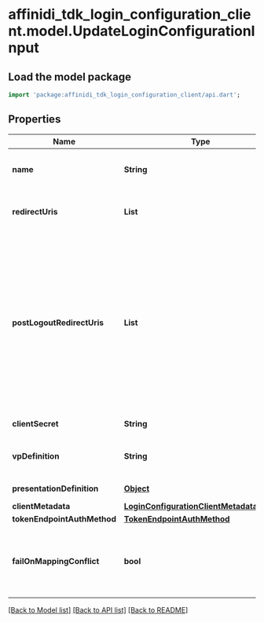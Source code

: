 # affinidi_tdk_login_configuration_client.model.UpdateLoginConfigurationInput

## Load the model package

```dart
import 'package:affinidi_tdk_login_configuration_client/api.dart';
```

## Properties

| Name                        | Type                                                                                  | Description                                                                                                                                                                                                 | Notes                            |
| --------------------------- | ------------------------------------------------------------------------------------- | ----------------------------------------------------------------------------------------------------------------------------------------------------------------------------------------------------------- | -------------------------------- |
| **name**                    | **String**                                                                            | User defined login configuration name                                                                                                                                                                       | [optional]                       |
| **redirectUris**            | **List<String>**                                                                      | OAuth 2.0 Redirect URIs                                                                                                                                                                                     | [optional] [default to const []] |
| **postLogoutRedirectUris**  | **List<String>**                                                                      | Post Logout Redirect URIs, Used to redirect the user's browser to a specified URL after the logout process is complete. Must match the domain, port, scheme of at least one of the registered redirect URIs | [optional] [default to const []] |
| **clientSecret**            | **String**                                                                            | OAuth2 client secret                                                                                                                                                                                        | [optional]                       |
| **vpDefinition**            | **String**                                                                            | VP definition in JSON stringify format                                                                                                                                                                      | [optional]                       |
| **presentationDefinition**  | [**Object**](.md)                                                                     | Presentation Definition                                                                                                                                                                                     | [optional]                       |
| **clientMetadata**          | [**LoginConfigurationClientMetadataInput**](LoginConfigurationClientMetadataInput.md) |                                                                                                                                                                                                             | [optional]                       |
| **tokenEndpointAuthMethod** | [**TokenEndpointAuthMethod**](TokenEndpointAuthMethod.md)                             |                                                                                                                                                                                                             | [optional]                       |
| **failOnMappingConflict**   | **bool**                                                                              | Interrupts login process if duplications of data fields names will be found                                                                                                                                 | [optional]                       |

[[Back to Model list]](../README.md#documentation-for-models) [[Back to API list]](../README.md#documentation-for-api-endpoints) [[Back to README]](../README.md)
